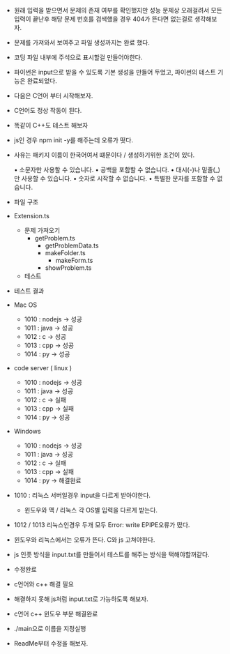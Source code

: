 - 원래 입력을 받으면서 문제의 존재 여부를 확인했지만 성능 문제상 오래걸려서 모든 입력이 끝난후 해당 문제 번호를 검색했을 경우 404가 뜬다면 없는걸로 생각해보자.

- 문제를 가져와서 보여주고 파일 생성까지는 완료 했다.
- 코딩 파일 내부에 주석으로 표시할걸 만들어야한다.

- 파이썬은 input으로 받을 수 있도록 기본 생성을 만들어 두었고, 파이썬의 테스트 기능은 완료되었다.
- 다음은 C언어 부터 시작해보자.

- C언어도 정상 작동이 된다.
- 똑같이 C++도 테스트 해보자

- js인 경우 npm init -y를 해주는데 오류가 떳다.
- 사유는 패키지 이름이 한국어여서 떄문이다 / 생성하기위한 조건이 있다.

  • 소문자만 사용할 수 있습니다.
  • 공백을 포함할 수 없습니다.
  • 대시(-)나 밑줄(\_)만 사용할 수 있습니다.
  • 숫자로 시작할 수 없습니다.
  • 특별한 문자를 포함할 수 없습니다.

- 파일 구조
- Extension.ts

  - 문제 가져오기
    - getProblem.ts
      - getProblemData.ts
      - makeFolder.ts
        - makeForm.ts
      - showProblem.ts
  - 테스트

- 테스트 결과

- Mac OS

  - 1010 : nodejs -> 성공
  - 1011 : java -> 성공
  - 1012 : c -> 성공
  - 1013 : cpp -> 성공
  - 1014 : py -> 성공

- code server ( linux )

  - 1010 : nodejs -> 성공
  - 1011 : java -> 성공
  - 1012 : c -> 실패
  - 1013 : cpp -> 실패
  - 1014 : py -> 성공

- Windows

  - 1010 : nodejs -> 성공
  - 1011 : java -> 성공
  - 1012 : c -> 실패
  - 1013 : cpp -> 실패
  - 1014 : py -> 해결완료

- 1010 : 리눅스 서버일경우 input을 다르게 받아야한다.
  - 윈도우와 맥 / 리눅스 각 OS별 입력을 다르게 받는다.
- 1012 / 1013 리눅스인경우 두개 모두 Error: write EPIPE오류가 떴다.

- 윈도우와 리눅스에서는 오류가 뜬다. C와 js 고쳐야한다.

- js 인풋 방식을 input.txt를 만들어서 테스트를 해주는 방식을 택해야할꺼같다.

- 수정완료
- c언어와 c++ 해결 필요
- 해결하지 못해 js처럼 input.txt로 가능하도록 해보자.

- c언어 c++ 윈도우 부분 해결완료
- ./main으로 이름을 지정실행

- ReadMe부터 수정을 해보자.
